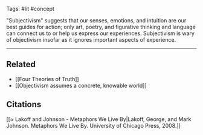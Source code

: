 Tags: #lit #concept 

"Subjectivism" suggests that our senses, emotions, and intuition are our best guides for action; only art, poetry, and figurative thinking and language can connect us to or help us express our experiences. Subjectivism is wary of objectivism insofar as it ignores important aspects of experience.

---
## Related
- [[Four Theories of Truth]]
- [[Objectivism assumes a concrete, knowable world]]

## Citations
[[≈ Lakoff and Johnson - Metaphors We Live By|Lakoff, George, and Mark Johnson. Metaphors We Live By. University of Chicago Press, 2008.]]